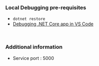### Local Debugging pre-requisites
* ```dotnet restore```
* [Debugging .NET Core app in VS Code](https://docs.microsoft.com/en-us/dotnet/core/tutorials/debugging-with-visual-studio-code)

<br/>

### Additional information
* Service port : 5000